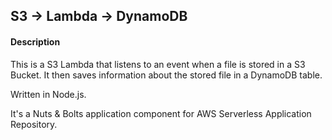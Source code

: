 
## S3 -> Lambda -> DynamoDB

#### Description
This is a S3 Lambda that listens to an event when a file is stored in a S3 Bucket. It then saves information about the stored file in a DynamoDB table.

Written in Node.js. 

It's a Nuts & Bolts application component for AWS Serverless Application Repository.
